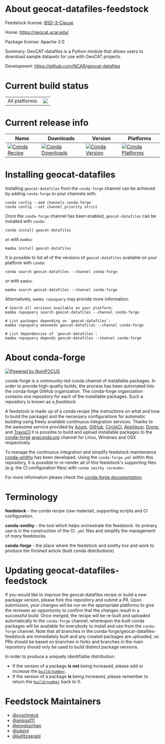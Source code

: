About geocat-datafiles-feedstock
================================

Feedstock license: [BSD-3-Clause](https://github.com/conda-forge/geocat-datafiles-feedstock/blob/main/LICENSE.txt)

Home: https://geocat.ucar.edu/

Package license: Apache-2.0

Summary: GeoCAT-datafiles is a Python module that allows users to download sample datasets for use with GeoCAT projects.

Development: https://github.com/NCAR/geocat-datafiles

Current build status
====================


<table><tr><td>All platforms:</td>
    <td>
      <a href="https://dev.azure.com/conda-forge/feedstock-builds/_build/latest?definitionId=15900&branchName=main">
        <img src="https://dev.azure.com/conda-forge/feedstock-builds/_apis/build/status/geocat-datafiles-feedstock?branchName=main">
      </a>
    </td>
  </tr>
</table>

Current release info
====================

| Name | Downloads | Version | Platforms |
| --- | --- | --- | --- |
| [![Conda Recipe](https://img.shields.io/badge/recipe-geocat--datafiles-green.svg)](https://anaconda.org/conda-forge/geocat-datafiles) | [![Conda Downloads](https://img.shields.io/conda/dn/conda-forge/geocat-datafiles.svg)](https://anaconda.org/conda-forge/geocat-datafiles) | [![Conda Version](https://img.shields.io/conda/vn/conda-forge/geocat-datafiles.svg)](https://anaconda.org/conda-forge/geocat-datafiles) | [![Conda Platforms](https://img.shields.io/conda/pn/conda-forge/geocat-datafiles.svg)](https://anaconda.org/conda-forge/geocat-datafiles) |

Installing geocat-datafiles
===========================

Installing `geocat-datafiles` from the `conda-forge` channel can be achieved by adding `conda-forge` to your channels with:

```
conda config --add channels conda-forge
conda config --set channel_priority strict
```

Once the `conda-forge` channel has been enabled, `geocat-datafiles` can be installed with `conda`:

```
conda install geocat-datafiles
```

or with `mamba`:

```
mamba install geocat-datafiles
```

It is possible to list all of the versions of `geocat-datafiles` available on your platform with `conda`:

```
conda search geocat-datafiles --channel conda-forge
```

or with `mamba`:

```
mamba search geocat-datafiles --channel conda-forge
```

Alternatively, `mamba repoquery` may provide more information:

```
# Search all versions available on your platform:
mamba repoquery search geocat-datafiles --channel conda-forge

# List packages depending on `geocat-datafiles`:
mamba repoquery whoneeds geocat-datafiles --channel conda-forge

# List dependencies of `geocat-datafiles`:
mamba repoquery depends geocat-datafiles --channel conda-forge
```


About conda-forge
=================

[![Powered by
NumFOCUS](https://img.shields.io/badge/powered%20by-NumFOCUS-orange.svg?style=flat&colorA=E1523D&colorB=007D8A)](https://numfocus.org)

conda-forge is a community-led conda channel of installable packages.
In order to provide high-quality builds, the process has been automated into the
conda-forge GitHub organization. The conda-forge organization contains one repository
for each of the installable packages. Such a repository is known as a *feedstock*.

A feedstock is made up of a conda recipe (the instructions on what and how to build
the package) and the necessary configurations for automatic building using freely
available continuous integration services. Thanks to the awesome service provided by
[Azure](https://azure.microsoft.com/en-us/services/devops/), [GitHub](https://github.com/),
[CircleCI](https://circleci.com/), [AppVeyor](https://www.appveyor.com/),
[Drone](https://cloud.drone.io/welcome), and [TravisCI](https://travis-ci.com/)
it is possible to build and upload installable packages to the
[conda-forge](https://anaconda.org/conda-forge) [anaconda.org](https://anaconda.org/)
channel for Linux, Windows and OSX respectively.

To manage the continuous integration and simplify feedstock maintenance
[conda-smithy](https://github.com/conda-forge/conda-smithy) has been developed.
Using the ``conda-forge.yml`` within this repository, it is possible to re-render all of
this feedstock's supporting files (e.g. the CI configuration files) with ``conda smithy rerender``.

For more information please check the [conda-forge documentation](https://conda-forge.org/docs/).

Terminology
===========

**feedstock** - the conda recipe (raw material), supporting scripts and CI configuration.

**conda-smithy** - the tool which helps orchestrate the feedstock.
                   Its primary use is in the construction of the CI ``.yml`` files
                   and simplify the management of *many* feedstocks.

**conda-forge** - the place where the feedstock and smithy live and work to
                  produce the finished article (built conda distributions)


Updating geocat-datafiles-feedstock
===================================

If you would like to improve the geocat-datafiles recipe or build a new
package version, please fork this repository and submit a PR. Upon submission,
your changes will be run on the appropriate platforms to give the reviewer an
opportunity to confirm that the changes result in a successful build. Once
merged, the recipe will be re-built and uploaded automatically to the
`conda-forge` channel, whereupon the built conda packages will be available for
everybody to install and use from the `conda-forge` channel.
Note that all branches in the conda-forge/geocat-datafiles-feedstock are
immediately built and any created packages are uploaded, so PRs should be based
on branches in forks and branches in the main repository should only be used to
build distinct package versions.

In order to produce a uniquely identifiable distribution:
 * If the version of a package **is not** being increased, please add or increase
   the [``build/number``](https://docs.conda.io/projects/conda-build/en/latest/resources/define-metadata.html#build-number-and-string).
 * If the version of a package **is** being increased, please remember to return
   the [``build/number``](https://docs.conda.io/projects/conda-build/en/latest/resources/define-metadata.html#build-number-and-string)
   back to 0.

Feedstock Maintainers
=====================

* [@cyschneck](https://github.com/cyschneck/)
* [@anissa111](https://github.com/anissa111/)
* [@erogluorhan](https://github.com/erogluorhan/)
* [@jukent](https://github.com/jukent/)
* [@kafitzgerald](https://github.com/kafitzgerald/)

<!-- dummy commit to enable rerendering -->

